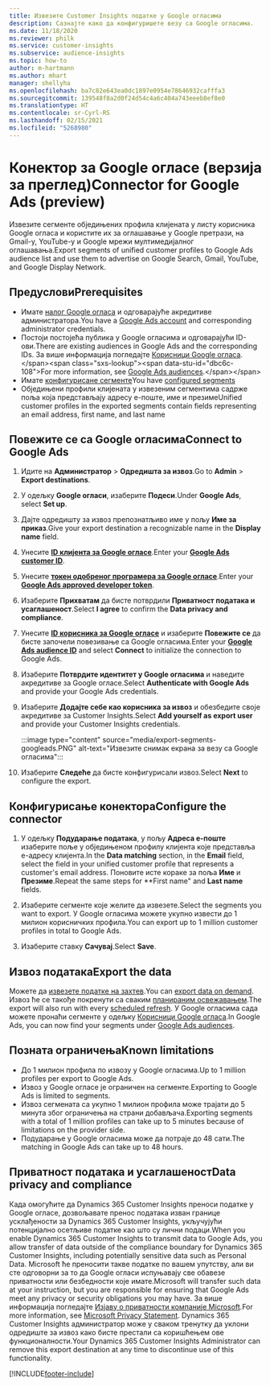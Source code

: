 ```yaml
---
title: Извезите Customer Insights податке у Google огласима
description: Сазнајте како да конфигуришете везу са Google огласима.
ms.date: 11/18/2020
ms.reviewer: philk
ms.service: customer-insights
ms.subservice: audience-insights
ms.topic: how-to
author: m-hartmann
ms.author: mhart
manager: shellyha
ms.openlocfilehash: ba7c82e643ea0dc1897e0954e78646932cafffa3
ms.sourcegitcommit: 139548f8a2d0f24d54c4a6c404a743eeeb8ef8e0
ms.translationtype: HT
ms.contentlocale: sr-Cyrl-RS
ms.lasthandoff: 02/15/2021
ms.locfileid: "5268980"
---
```

# <a name="connector-for-google-ads-preview"></a><span data-ttu-id="dbc6c-103">Конектор за Google огласе (верзија за преглед)</span><span class="sxs-lookup"><span data-stu-id="dbc6c-103">Connector for Google Ads (preview)</span></span>

<span data-ttu-id="dbc6c-104">Извезите сегменте обједињених профила клијената у листу корисника Google огласа и користите их за оглашавање у Google претрази, на Gmail-у, YouTube-у и Google мрежи мултимедијалног оглашавања.</span><span class="sxs-lookup"><span data-stu-id="dbc6c-104">Export segments of unified customer profiles to Google Ads audience list and use them to advertise on Google Search, Gmail, YouTube, and Google Display Network.</span></span> 

## <a name="prerequisites"></a><span data-ttu-id="dbc6c-105">Предуслови</span><span class="sxs-lookup"><span data-stu-id="dbc6c-105">Prerequisites</span></span>

-   <span data-ttu-id="dbc6c-106">Имате [налог Google огласа](https://ads.google.com/) и одговарајуће акредитиве администратора.</span><span class="sxs-lookup"><span data-stu-id="dbc6c-106">You have a [Google Ads account](https://ads.google.com/) and corresponding administrator credentials.</span></span>
-   <span data-ttu-id="dbc6c-107">Постоји постојећа публика у Google огласима и одговарајући ID-ови.</span><span class="sxs-lookup"><span data-stu-id="dbc6c-107">There are existing audiences in Google Ads and the corresponding IDs.</span></span> <span data-ttu-id="dbc6c-108">За више информација погледајте [Корисници Google огласа](https://support.google.com/google-ads/answer/7558048?hl=en#:~:text=Audience%20lists%20is%20a%20section,Display%20Network%20through%20remarketing%20campaigns.).</span><span class="sxs-lookup"><span data-stu-id="dbc6c-108">For more information, see [Google Ads audiences](https://support.google.com/google-ads/answer/7558048?hl=en#:~:text=Audience%20lists%20is%20a%20section,Display%20Network%20through%20remarketing%20campaigns.).</span></span>
-   <span data-ttu-id="dbc6c-109">Имате [конфигурисане сегменте](segments.md)</span><span class="sxs-lookup"><span data-stu-id="dbc6c-109">You have [configured segments](segments.md)</span></span>
-   <span data-ttu-id="dbc6c-110">Обједињени профили клијената у извезеним сегментима садрже поља која представљају адресу е-поште, име и презиме</span><span class="sxs-lookup"><span data-stu-id="dbc6c-110">Unified customer profiles in the exported segments contain fields representing an email address, first name, and last name</span></span>

## <a name="connect-to-google-ads"></a><span data-ttu-id="dbc6c-111">Повежите се са Google огласима</span><span class="sxs-lookup"><span data-stu-id="dbc6c-111">Connect to Google Ads</span></span>

1. <span data-ttu-id="dbc6c-112">Идите на **Администратор** > **Одредишта за извоз**.</span><span class="sxs-lookup"><span data-stu-id="dbc6c-112">Go to **Admin** > **Export destinations**.</span></span>

1. <span data-ttu-id="dbc6c-113">У одељку **Google огласи**, изаберите **Подеси**.</span><span class="sxs-lookup"><span data-stu-id="dbc6c-113">Under **Google Ads**, select **Set up**.</span></span>

1. <span data-ttu-id="dbc6c-114">Дајте одредишту за извоз препознатљиво име у пољу **Име за приказ**.</span><span class="sxs-lookup"><span data-stu-id="dbc6c-114">Give your export destination a recognizable name in the **Display name** field.</span></span>

1. <span data-ttu-id="dbc6c-115">Унесите **[ID клијента за Google огласе](https://support.google.com/google-ads/answer/1704344)**.</span><span class="sxs-lookup"><span data-stu-id="dbc6c-115">Enter your **[Google Ads customer ID](https://support.google.com/google-ads/answer/1704344)**.</span></span>

1. <span data-ttu-id="dbc6c-116">Унесите **[токен одобреног програмера за Google огласе](https://developers.google.com/google-ads/api/docs/first-call/dev-token)**.</span><span class="sxs-lookup"><span data-stu-id="dbc6c-116">Enter your **[Google Ads approved developer token](https://developers.google.com/google-ads/api/docs/first-call/dev-token)**.</span></span>

1. <span data-ttu-id="dbc6c-117">Изаберите **Прихватам** да бисте потврдили **Приватност података и усаглашеност**.</span><span class="sxs-lookup"><span data-stu-id="dbc6c-117">Select **I agree** to confirm the **Data privacy and compliance**.</span></span>

1. <span data-ttu-id="dbc6c-118">Унесите **[ID корисника за Google огласе](https://support.google.com/google-ads/answer/7558048?hl=en#:~:text=Audience%20lists%20is%20a%20section,Display%20Network%20through%20remarketing%20campaigns.)** и изаберите **Повежите се** да бисте започели повезивање са Google огласима.</span><span class="sxs-lookup"><span data-stu-id="dbc6c-118">Enter your **[Google Ads audience ID](https://support.google.com/google-ads/answer/7558048?hl=en#:~:text=Audience%20lists%20is%20a%20section,Display%20Network%20through%20remarketing%20campaigns.)** and select **Connect** to initialize the connection to Google Ads.</span></span>

1. <span data-ttu-id="dbc6c-119">Изаберите **Потврдите идентитет у Google огласима** и наведите акредитиве за Google огласе.</span><span class="sxs-lookup"><span data-stu-id="dbc6c-119">Select **Authenticate with Google Ads** and provide your Google Ads credentials.</span></span>

1. <span data-ttu-id="dbc6c-120">Изаберите **Додајте себе као корисника за извоз** и обезбедите своје акредитиве за Customer Insights.</span><span class="sxs-lookup"><span data-stu-id="dbc6c-120">Select **Add yourself as export user** and provide your Customer Insights credentials.</span></span>

   :::image type="content" source="media/export-segments-googleads.PNG" alt-text="Извезите снимак екрана за везу са Google огласима":::

1. <span data-ttu-id="dbc6c-122">Изаберите **Следеће** да бисте конфигурисали извоз.</span><span class="sxs-lookup"><span data-stu-id="dbc6c-122">Select **Next** to configure the export.</span></span>

## <a name="configure-the-connector"></a><span data-ttu-id="dbc6c-123">Конфигурисање конектора</span><span class="sxs-lookup"><span data-stu-id="dbc6c-123">Configure the connector</span></span>

1. <span data-ttu-id="dbc6c-124">У одељку **Подударање података**, у пољу **Адреса е-поште** изаберите поље у обједињеном профилу клијента које представља е-адресу клијента.</span><span class="sxs-lookup"><span data-stu-id="dbc6c-124">In the **Data matching** section, in the **Email** field, select the field in your unified customer profile that represents a customer's email address.</span></span> <span data-ttu-id="dbc6c-125">Поновите исте кораке за поља **Име** и **Презиме**.</span><span class="sxs-lookup"><span data-stu-id="dbc6c-125">Repeat the same steps for \*\*First name" and **Last name** fields.</span></span>

1. <span data-ttu-id="dbc6c-126">Изаберите сегменте које желите да извезете.</span><span class="sxs-lookup"><span data-stu-id="dbc6c-126">Select the segments you want to export.</span></span> <span data-ttu-id="dbc6c-127">У Google огласима можете укупно извести до 1 милион корисничких профила.</span><span class="sxs-lookup"><span data-stu-id="dbc6c-127">You can export up to 1 million customer profiles in total to Google Ads.</span></span>

1. <span data-ttu-id="dbc6c-128">Изаберите ставку **Сачувај**.</span><span class="sxs-lookup"><span data-stu-id="dbc6c-128">Select **Save**.</span></span>

## <a name="export-the-data"></a><span data-ttu-id="dbc6c-129">Извоз података</span><span class="sxs-lookup"><span data-stu-id="dbc6c-129">Export the data</span></span>

<span data-ttu-id="dbc6c-130">Можете да [извезете податке на захтев](export-destinations.md).</span><span class="sxs-lookup"><span data-stu-id="dbc6c-130">You can [export data on demand](export-destinations.md).</span></span> <span data-ttu-id="dbc6c-131">Извоз ће се такође покренути са сваким [планираним освежавањем](system.md#schedule-tab).</span><span class="sxs-lookup"><span data-stu-id="dbc6c-131">The export will also run with every [scheduled refresh](system.md#schedule-tab).</span></span> <span data-ttu-id="dbc6c-132">У Google огласима сада можете пронаћи сегменте у одељку [Корисници Google огласа](https://support.google.com/google-ads/answer/7558048?hl=en/).</span><span class="sxs-lookup"><span data-stu-id="dbc6c-132">In Google Ads, you can now find your segments under [Google Ads audiences](https://support.google.com/google-ads/answer/7558048?hl=en/).</span></span>

## <a name="known-limitations"></a><span data-ttu-id="dbc6c-133">Позната ограничења</span><span class="sxs-lookup"><span data-stu-id="dbc6c-133">Known limitations</span></span>

- <span data-ttu-id="dbc6c-134">До 1 милион профила по извозу у Google огласима.</span><span class="sxs-lookup"><span data-stu-id="dbc6c-134">Up to 1 million profiles per export to Google Ads.</span></span>
- <span data-ttu-id="dbc6c-135">Извоз у Google огласе је ограничен на сегменте.</span><span class="sxs-lookup"><span data-stu-id="dbc6c-135">Exporting to Google Ads is limited to segments.</span></span>
- <span data-ttu-id="dbc6c-136">Извоз сегмената са укупно 1 милион профила може трајати до 5 минута због ограничења на страни добављача.</span><span class="sxs-lookup"><span data-stu-id="dbc6c-136">Exporting segments with a total of 1 million profiles can take up to 5 minutes because of limitations on the provider side.</span></span> 
- <span data-ttu-id="dbc6c-137">Подударање у Google огласима може да потраје до 48 сати.</span><span class="sxs-lookup"><span data-stu-id="dbc6c-137">The matching in Google Ads can take up to 48 hours.</span></span>

## <a name="data-privacy-and-compliance"></a><span data-ttu-id="dbc6c-138">Приватност података и усаглашеност</span><span class="sxs-lookup"><span data-stu-id="dbc6c-138">Data privacy and compliance</span></span>

<span data-ttu-id="dbc6c-139">Када омогућите да Dynamics 365 Customer Insights преноси податке у Google огласе, дозвољавате пренос података изван границе усклађености за Dynamics 365 Customer Insights, укључујући потенцијално осетљиве податке као што су лични подаци.</span><span class="sxs-lookup"><span data-stu-id="dbc6c-139">When you enable Dynamics 365 Customer Insights to transmit data to Google Ads, you allow transfer of data outside of the compliance boundary for Dynamics 365 Customer Insights, including potentially sensitive data such as Personal Data.</span></span> <span data-ttu-id="dbc6c-140">Microsoft ће преносити такве податке по вашем упутству, али ви сте одговорни за то да Google огласи испуњавају све обавезе приватности или безбедности које имате.</span><span class="sxs-lookup"><span data-stu-id="dbc6c-140">Microsoft will transfer such data at your instruction, but you are responsible for ensuring that Google Ads meet any privacy or security obligations you may have.</span></span> <span data-ttu-id="dbc6c-141">За више информација погледајте [Изјаву о приватности компаније Microsoft](https://go.microsoft.com/fwlink/?linkid=396732).</span><span class="sxs-lookup"><span data-stu-id="dbc6c-141">For more information, see [Microsoft Privacy Statement](https://go.microsoft.com/fwlink/?linkid=396732).</span></span>
<span data-ttu-id="dbc6c-142">Dynamics 365 Customer Insights администратор може у сваком тренутку да уклони одредиште за извоз како бисте престали са коришћењем ове функционалности.</span><span class="sxs-lookup"><span data-stu-id="dbc6c-142">Your Dynamics 365 Customer Insights Administrator can remove this export destination at any time to discontinue use of this functionality.</span></span>


[!INCLUDE[footer-include](../includes/footer-banner.md)]